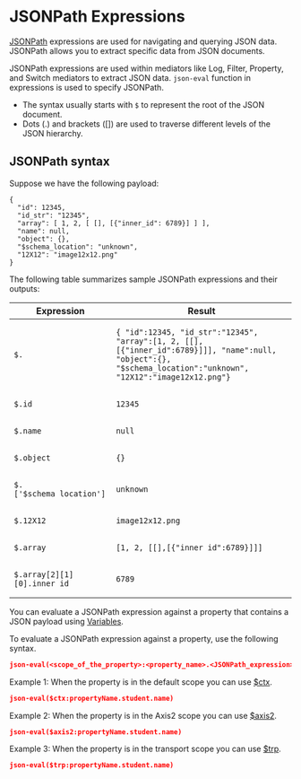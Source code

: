 # JSONPath Expressions

[JSONPath](http://goessner.net/articles/JsonPath/) expressions are used for navigating and querying JSON data. JSONPath allows you to extract specific data from JSON documents.

JSONPath expressions are used within mediators like Log, Filter, Property, and Switch mediators to extract JSON data.
`json-eval` function in expressions is used to specify JSONPath.

- The syntax usually starts with `$` to represent the root of the JSON document.
- Dots (.) and brackets ([]) are used to traverse different levels of the JSON hierarchy.

## JSONPath syntax

Suppose we have the following payload:

```
{
  "id": 12345,
  "id_str": "12345",
  "array": [ 1, 2, [ [], [{"inner_id": 6789}] ] ],
  "name": null,
  "object": {},
  "$schema_location": "unknown",
  "12X12": "image12x12.png"
}
```

The following table summarizes sample JSONPath expressions and their outputs:

<table>
<thead>
<tr class="header">
<th>Expression</th>
<th>Result</th>
</tr>
</thead>
<tbody>
<tr class="odd">
<td><pre><code>$.</code></pre></td>
<td><pre><code>{ &quot;id&quot;:12345, &quot;id_str&quot;:&quot;12345&quot;, &quot;array&quot;:[1, 2, [[],[{&quot;inner_id&quot;:6789}]]], &quot;name&quot;:null, &quot;object&quot;:{}, &quot;$schema_location&quot;:&quot;unknown&quot;, &quot;12X12&quot;:&quot;image12x12.png&quot;}</code></pre></td>
</tr>
<tr class="even">
<td><pre><code>$.id</code></pre></td>
<td><pre><code>12345</code></pre></td>
</tr>
<tr class="odd">
<td><pre><code>$.name</code></pre></td>
<td><pre><code>null</code></pre></td>
</tr>
<tr class="even">
<td><pre><code>$.object</code></pre></td>
<td><pre><code>{}</code></pre></td>
</tr>
<tr class="odd">
<td><pre><code>$.[&#39;$schema_location&#39;]</code></pre></td>
<td><pre><code>unknown</code></pre></td>
</tr>
<tr class="even">
<td><pre><code>$.12X12</code></pre></td>
<td><pre><code>image12x12.png</code></pre></td>
</tr>
<tr class="odd">
<td><pre><code>$.array</code></pre></td>
<td><pre><code>[1, 2, [[],[{&quot;inner_id&quot;:6789}]]]</code></pre></td>
</tr>
<tr class="even">
<td><pre><code>$.array[2][1][0].inner_id</code></pre></td>
<td><pre><code>6789</code></pre></td>
</tr>
</tbody>
</table>

You can evaluate a JSONPath expression against a property that contains a JSON payload using [Variables](#variables).

To evaluate a JSONPath expression against a property, use the following syntax.

```json
json-eval(<scope_of_the_property>:<property_name>.<JSONPath_expression>)
```

Example 1: When the property is in the default scope you can use [$ctx](#ctx).

```json
json-eval($ctx:propertyName.student.name)
```

Example 2: When the property is in the Axis2 scope you can use [$axis2](#axis2).

```json
json-eval($axis2:propertyName.student.name)
```

Example 3: When the property is in the transport scope you can use [$trp](#trp).

```json
json-eval($trp:propertyName.student.name)
```
